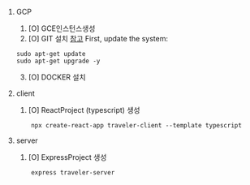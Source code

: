 1. GCP

   1. [O] GCE인스턴스생성
   2. [O] GIT 설치
      [참고](https://thishosting.rocks/install-git-ubuntu/)
      First, update the system:

   ```
   sudo apt-get update
   sudo apt-get upgrade -y
   ```

   3. [O] DOCKER 설치

2. client

   1. [O] ReactProject (typescript) 생성

   ```
       npx create-react-app traveler-client --template typescript
   ```

3. server

   1. [O] ExpressProject 생성

   ```
       express traveler-server
   ```

